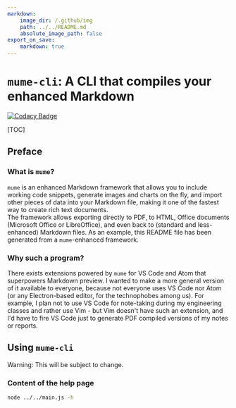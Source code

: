 ```yaml
---
markdown:
    image_dir: /.github/img
    path: ../../README.md
    absolute_image_path: false
export_on_save: 
    markdown: true
---
```


# `mume-cli`: A CLI that compiles your enhanced Markdown
[![Codacy Badge](https://api.codacy.com/project/badge/Grade/e2ccea841a4647a9bf46dfcddf4dc438)](https://www.codacy.com/app/solarliner/mume-cli?utm_source=github.com&amp;utm_medium=referral&amp;utm_content=SolarLiner/mume-cli&amp;utm_campaign=Badge_Grade)

[TOC]

## Preface

### What is `mume`?

`mume` is an enhanced Markdown framework that allows you to include working code snippets, generate images and charts on the fly, and import other pieces of data into your Markdown file, making it one of the fastest way to create rich text documents.  
The framework allows exporting directly to PDF, to HTML, Office documents (Microsoft Office or LibreOffice), and even back to (standard and less-enhanced) Markdown files. As an example, this README file has been generated from a `mume`-enhanced framework.

### Why such a program?

There exists extensions powered by `mume` for VS Code and Atom that superpowers Markdown preview. I wanted to make a more general version of it available to everyone, because not everyone uses VS Code nor Atom (or any Electron-based editor, for the technophobes among us). For example, I plan not to use VS Code for note-taking during my engineering classes and rather use Vim - but Vim doesn't have such an extension, and I'd have to fire VS Code just to generate PDF compiled versions of my notes or reports.

## Using `mume-cli`

Warning: This will be subject to change.

### Content of the help page

```bash {cmd=true, hide=true}
node ../../main.js -h
```